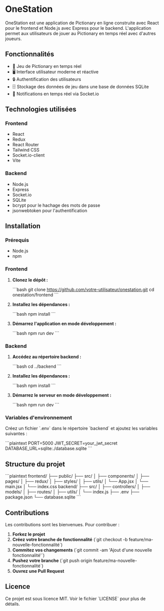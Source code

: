
# OneStation

OneStation est une application de Pictionary en ligne construite avec React pour le frontend et Node.js avec Express pour le backend. L'application permet aux utilisateurs de jouer au Pictionary en temps réel avec d'autres joueurs.

## Fonctionnalités

- 🎨 Jeu de Pictionary en temps réel
- 🖥️ Interface utilisateur moderne et réactive
- 🔒 Authentification des utilisateurs
- 🗄️ Stockage des données de jeu dans une base de données SQLite
- 📡 Notifications en temps réel via Socket.io

## Technologies utilisées

### Frontend

- React
- Redux
- React Router
- Tailwind CSS
- Socket.io-client
- Vite

### Backend

- Node.js
- Express
- Socket.io
- SQLite
- bcrypt pour le hachage des mots de passe
- jsonwebtoken pour l'authentification

## Installation

### Prérequis

- Node.js
- npm

### Frontend

1. **Clonez le dépôt :**

   \`\`\`bash
   git clone https://github.com/votre-utilisateur/onestation.git
   cd onestation/frontend
   \`\`\`

2. **Installez les dépendances :**

   \`\`\`bash
   npm install
   \`\`\`

3. **Démarrez l'application en mode développement :**

   \`\`\`bash
   npm run dev
   \`\`\`

### Backend

1. **Accédez au répertoire backend :**

   \`\`\`bash
   cd ../backend
   \`\`\`

2. **Installez les dépendances :**

   \`\`\`bash
   npm install
   \`\`\`

3. **Démarrez le serveur en mode développement :**

   \`\`\`bash
   npm run dev
   \`\`\`

### Variables d'environnement

Créez un fichier \`.env\` dans le répertoire \`backend\` et ajoutez les variables suivantes :

\`\`\`plaintext
PORT=5000
JWT_SECRET=your_jwt_secret
DATABASE_URL=sqlite:./database.sqlite
\`\`\`

## Structure du projet

\`\`\`plaintext
frontend/
├── public/
├── src/
│   ├── components/
│   ├── pages/
│   ├── redux/
│   ├── styles/
│   ├── utils/
│   └── App.jsx
│   └── main.jsx
│   └── index.css
backend/
├── src/
│   ├── controllers/
│   ├── models/
│   ├── routes/
│   ├── utils/
│   └── index.js
├── .env
├── package.json
└── database.sqlite
\`\`\`

## Contributions

Les contributions sont les bienvenues. Pour contribuer :

1. **Forkez le projet**
2. **Créez votre branche de fonctionnalité** (\`git checkout -b feature/ma-nouvelle-fonctionnalité\`)
3. **Commitez vos changements** (\`git commit -am 'Ajout d'une nouvelle fonctionnalité'\`)
4. **Pushez votre branche** (\`git push origin feature/ma-nouvelle-fonctionnalité\`)
5. **Ouvrez une Pull Request**

## Licence

Ce projet est sous licence MIT. Voir le fichier \`LICENSE\` pour plus de détails.
